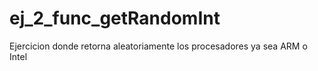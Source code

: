 # ej_2_func_getRandomInt
Ejercicion donde retorna aleatoriamente los procesadores ya sea ARM o Intel
